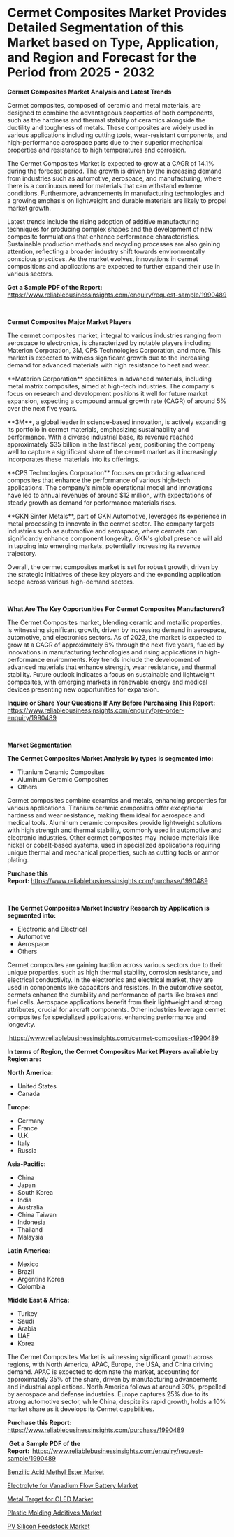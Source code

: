 <p><h1>Cermet Composites Market Provides Detailed Segmentation of this Market based on Type, Application, and Region and Forecast for the Period from 2025 - 2032</h1></p><p><strong>Cermet Composites Market Analysis and Latest Trends</strong></p>
<p><p>Cermet composites, composed of ceramic and metal materials, are designed to combine the advantageous properties of both components, such as the hardness and thermal stability of ceramics alongside the ductility and toughness of metals. These composites are widely used in various applications including cutting tools, wear-resistant components, and high-performance aerospace parts due to their superior mechanical properties and resistance to high temperatures and corrosion.</p><p>The Cermet Composites Market is expected to grow at a CAGR of 14.1% during the forecast period. The growth is driven by the increasing demand from industries such as automotive, aerospace, and manufacturing, where there is a continuous need for materials that can withstand extreme conditions. Furthermore, advancements in manufacturing technologies and a growing emphasis on lightweight and durable materials are likely to propel market growth. </p><p>Latest trends include the rising adoption of additive manufacturing techniques for producing complex shapes and the development of new composite formulations that enhance performance characteristics. Sustainable production methods and recycling processes are also gaining attention, reflecting a broader industry shift towards environmentally conscious practices. As the market evolves, innovations in cermet compositions and applications are expected to further expand their use in various sectors.</p></p>
<p><strong>Get a Sample PDF of the Report:&nbsp;</strong> <a href="https://www.reliablebusinessinsights.com/enquiry/request-sample/1990489?utm_campaign=100&utm_medium=2&utm_source=Github&utm_content=ia&utm_term=05022025&utm_id=cermet-composites">https://www.reliablebusinessinsights.com/enquiry/request-sample/1990489</a></p>
<p>&nbsp;</p>
<p><strong>Cermet Composites Major Market Players</strong></p>
<p><p>The cermet composites market, integral to various industries ranging from aerospace to electronics, is characterized by notable players including Materion Corporation, 3M, CPS Technologies Corporation, and more. This market is expected to witness significant growth due to the increasing demand for advanced materials with high resistance to heat and wear.</p><p>**Materion Corporation** specializes in advanced materials, including metal matrix composites, aimed at high-tech industries. The company's focus on research and development positions it well for future market expansion, expecting a compound annual growth rate (CAGR) of around 5% over the next five years.</p><p>**3M**, a global leader in science-based innovation, is actively expanding its portfolio in cermet materials, emphasizing sustainability and performance. With a diverse industrial base, its revenue reached approximately $35 billion in the last fiscal year, positioning the company well to capture a significant share of the cermet market as it increasingly incorporates these materials into its offerings.</p><p>**CPS Technologies Corporation** focuses on producing advanced composites that enhance the performance of various high-tech applications. The company's nimble operational model and innovations have led to annual revenues of around $12 million, with expectations of steady growth as demand for performance materials rises.</p><p>**GKN Sinter Metals**, part of GKN Automotive, leverages its experience in metal processing to innovate in the cermet sector. The company targets industries such as automotive and aerospace, where cermets can significantly enhance component longevity. GKN's global presence will aid in tapping into emerging markets, potentially increasing its revenue trajectory.</p><p>Overall, the cermet composites market is set for robust growth, driven by the strategic initiatives of these key players and the expanding application scope across various high-demand sectors.</p></p>
<p>&nbsp;</p>
<p><strong>What Are The Key Opportunities For Cermet Composites Manufacturers?</strong></p>
<p><p>The Cermet Composites market, blending ceramic and metallic properties, is witnessing significant growth, driven by increasing demand in aerospace, automotive, and electronics sectors. As of 2023, the market is expected to grow at a CAGR of approximately 6% through the next five years, fueled by innovations in manufacturing technologies and rising applications in high-performance environments. Key trends include the development of advanced materials that enhance strength, wear resistance, and thermal stability. Future outlook indicates a focus on sustainable and lightweight composites, with emerging markets in renewable energy and medical devices presenting new opportunities for expansion.</p></p>
<p><strong>Inquire or Share Your Questions If Any Before Purchasing This Report:</strong> <a href="https://www.reliablebusinessinsights.com/enquiry/pre-order-enquiry/1990489?utm_campaign=100&utm_medium=2&utm_source=Github&utm_content=ia&utm_term=05022025&utm_id=cermet-composites">https://www.reliablebusinessinsights.com/enquiry/pre-order-enquiry/1990489</a></p>
<p>&nbsp;</p>
<p><strong>Market Segmentation</strong></p>
<p><strong>The Cermet Composites Market Analysis by types is segmented into:</strong></p>
<p><ul><li>Titanium Ceramic Composites</li><li>Aluminum Ceramic Composites</li><li>Others</li></ul></p>
<p><p>Cermet composites combine ceramics and metals, enhancing properties for various applications. Titanium ceramic composites offer exceptional hardness and wear resistance, making them ideal for aerospace and medical tools. Aluminum ceramic composites provide lightweight solutions with high strength and thermal stability, commonly used in automotive and electronic industries. Other cermet composites may include materials like nickel or cobalt-based systems, used in specialized applications requiring unique thermal and mechanical properties, such as cutting tools or armor plating.</p></p>
<p><strong>Purchase this Report:&nbsp;</strong><a href="https://www.reliablebusinessinsights.com/purchase/1990489?utm_campaign=100&utm_medium=2&utm_source=Github&utm_content=ia&utm_term=05022025&utm_id=cermet-composites">https://www.reliablebusinessinsights.com/purchase/1990489</a></p>
<p>&nbsp;</p>
<p><strong>The Cermet Composites Market Industry Research by Application is segmented into:</strong></p>
<p><ul><li>Electronic and Electrical</li><li>Automotive</li><li>Aerospace</li><li>Others</li></ul></p>
<p><p>Cermet composites are gaining traction across various sectors due to their unique properties, such as high thermal stability, corrosion resistance, and electrical conductivity. In the electronics and electrical market, they are used in components like capacitors and resistors. In the automotive sector, cermets enhance the durability and performance of parts like brakes and fuel cells. Aerospace applications benefit from their lightweight and strong attributes, crucial for aircraft components. Other industries leverage cermet composites for specialized applications, enhancing performance and longevity.</p></p>
<p><a href="https://www.reliablebusinessinsights.com/cermet-composites-r1990489?utm_campaign=100&utm_medium=2&utm_source=Github&utm_content=ia&utm_term=05022025&utm_id=cermet-composites">&nbsp;https://www.reliablebusinessinsights.com/cermet-composites-r1990489</a></p>
<p><strong>In terms of Region, the Cermet Composites Market Players available by Region are:</strong></p>
<p>
    <p> <strong> North America: </strong>
        <ul>
            <li>United States</li>
            <li>Canada</li>
        </ul>
        </p> 
    <p> <strong> Europe: </strong>
        <ul>
            <li>Germany</li>
            <li>France</li>
            <li>U.K.</li>
            <li>Italy</li>
            <li>Russia</li>
        </ul>
        </p> 
    <p> <strong> Asia-Pacific: </strong>
        <ul>
            <li>China</li>
            <li>Japan</li>
            <li>South Korea</li>
            <li>India</li>
            <li>Australia</li>
            <li>China Taiwan</li>
            <li>Indonesia</li>
            <li>Thailand</li>
            <li>Malaysia</li>
        </ul>
        </p> 
    <p> <strong> Latin America: </strong>
        <ul>
            <li>Mexico</li>
            <li>Brazil</li>
            <li>Argentina Korea</li>
            <li>Colombia</li>
        </ul>
        </p> 
    <p> <strong> Middle East & Africa: </strong>
        <ul>
            <li>Turkey</li>
            <li>Saudi</li>
            <li>Arabia</li>
            <li>UAE</li>
            <li>Korea</li>
        </ul>
    </p>
    </p>
<p><p>The Cermet Composites Market is witnessing significant growth across regions, with North America, APAC, Europe, the USA, and China driving demand. APAC is expected to dominate the market, accounting for approximately 35% of the share, driven by manufacturing advancements and industrial applications. North America follows at around 30%, propelled by aerospace and defense industries. Europe captures 25% due to its strong automotive sector, while China, despite its rapid growth, holds a 10% market share as it develops its Cermet capabilities.</p></p>
<p><strong>Purchase this Report: </strong><a href="https://www.reliablebusinessinsights.com/purchase/1990489?utm_campaign=100&utm_medium=2&utm_source=Github&utm_content=ia&utm_term=05022025&utm_id=cermet-composites">https://www.reliablebusinessinsights.com/purchase/1990489</a></p>
<p>&nbsp;<strong>Get a Sample PDF of the Report:&nbsp;&nbsp;</strong><a href="https://www.reliablebusinessinsights.com/enquiry/request-sample/1990489?utm_campaign=100&utm_medium=2&utm_source=Github&utm_content=ia&utm_term=05022025&utm_id=cermet-composites">https://www.reliablebusinessinsights.com/enquiry/request-sample/1990489</a></p>
<p><strong></strong></p>
<p><p><a href="https://github.com/saroarmaicky/Market-Research-Report-List-1/blob/main/benzilic-acid-methyl-ester-market.md?utm_campaign=100&utm_medium=2&utm_source=Github&utm_content=ia&utm_term=05022025&utm_id=cermet-composites">Benzilic Acid Methyl Ester Market</a></p><p><a href="https://github.com/voigttyagi/Market-Research-Report-List-1/blob/main/electrolyte-for-vanadium-flow-battery-market.md?utm_campaign=100&utm_medium=2&utm_source=Github&utm_content=ia&utm_term=05022025&utm_id=cermet-composites">Electrolyte for Vanadium Flow Battery Market</a></p><p><a href="https://github.com/giblydirani3/Market-Research-Report-List-1/blob/main/metal-target-for-oled-market.md?utm_campaign=100&utm_medium=2&utm_source=Github&utm_content=ia&utm_term=05022025&utm_id=cermet-composites">Metal Target for OLED Market</a></p><p><a href="https://github.com/saoutiguarro/Market-Research-Report-List-1/blob/main/plastic-molding-additives-market.md?utm_campaign=100&utm_medium=2&utm_source=Github&utm_content=ia&utm_term=05022025&utm_id=cermet-composites">Plastic Molding Additives Market</a></p><p><a href="https://github.com/jenithschijf/Market-Research-Report-List-1/blob/main/pv-silicon-feedstock-market.md?utm_campaign=100&utm_medium=2&utm_source=Github&utm_content=ia&utm_term=05022025&utm_id=cermet-composites">PV Silicon Feedstock Market</a></p></p>